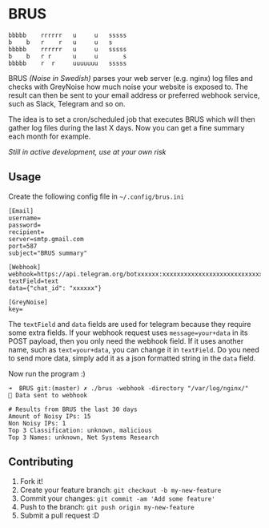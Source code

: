 # BRUS

    bbbbb    rrrrrr   u     u   sssss
    b    b   r    r   u     u   s
    bbbbb    rrrrrr   u     u   sssss
    b    b   r r      u     u       s
    bbbbb    r  r     uuuuuuu   sssss


BRUS _(Noise in Swedish)_ parses your web server (e.g. nginx) log files and checks with GreyNoise how much noise your website is exposed to. The result can then be sent to your email address or preferred webhook service, such as Slack, Telegram and so on.

The idea is to set a cron/scheduled job that executes BRUS which will then gather log files during the last X days. Now you can get a fine summary each month for example.

_Still in active development, use at your own risk_

## Usage

Create the following config file in `~/.config/brus.ini`
```
[Email]
username=
password=
recipient=
server=smtp.gmail.com
port=587
subject="BRUS summary"

[Webhook]
webhook=https://api.telegram.org/botxxxxxx:xxxxxxxxxxxxxxxxxxxxxxxxxxxxx/sendMessage
textField=text
data={"chat_id": "xxxxxx"}

[GreyNoise]
key=
```

The `textField` and `data` fields are used for telegram because they require some extra fields. If your webhook request uses `message=your+data` in its POST payload, then you only need the webhook field. If it uses another name, such as `text=your+data`, you can change it in `textField`. Do you need to send more data, simply add it as a json formatted string in the `data` field.

Now run the program :)
```
➜  BRUS git:(master) ✗ ./brus -webhook -directory "/var/log/nginx/"
🚀 Data sent to webhook

# Results from BRUS the last 30 days
Amount of Noisy IPs: 15
Non Noisy IPs: 1
Top 3 Classification: unknown, malicious
Top 3 Names: unknown, Net Systems Research
```


## Contributing
1. Fork it!
2. Create your feature branch: `git checkout -b my-new-feature`
3. Commit your changes: `git commit -am 'Add some feature'`
4. Push to the branch: `git push origin my-new-feature`
5. Submit a pull request :D